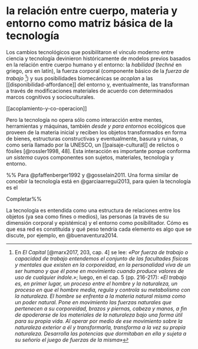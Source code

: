 # la relación entre cuerpo, materia y entorno como matriz básica de la tecnología
Los cambios tecnológicos que posibilitaron el vínculo moderno entre ciencia y tecnología devinieron históricamente de modelos previos basados en la relación entre cuerpo humano y el entorno: la *habilidad* (*techné* en griego, *ars* en latín), la fuerza corporal (componente básico de la *fuerza de trabajo* [^Marx20172034]) y sus posibilidades biomecánicas se *acoplan* a las [[disponibilidad-affordance]] del entorno y, eventualmente, las transforman a través de modificaciones materiales de acuerdo con determinados marcos cognitivos y socioculturales.

[[acoplamiento-y-co-operacion]]

Pero la tecnología no opera sólo como interacción entre mentes, herramientas y máquinas, también *desde y para entornos* ecológicos que proveen de la materia inicial y reciben los objetos transformados en forma de bienes, estructuras constructivas y eventualmente, basura y ruinas, o como sería llamado por la UNESCO, un [[paisaje-cultural]] de relictos o fósiles [@rossler1998, 48]. Esta interacción es importante porque conforma *un sistema* cuyos componentes son sujetos, materiales, tecnología y entorno.

%%
Para @pfaffenberger1992 y @gosselain2011. Una forma similar de concebir la tecnología está en @garciaarregui2013, para quien la tecnología es el 

Completar%%

La tecnología es entendida como una estructura de relaciones entre los objetos (ya sea como fines o medios), las personas (a través de su dimensión corporal y epistémica) y el entorno como posibilitador. Cómo es que esa red es constituida y qué peso tendría cada elemento es algo que se discute, por ejemplo, en @buenaventura2014.

[^Marx20172034]: En *El Capital* [@marx2017, 203, cap. 4] se lee: *«Por fuerza de trabajo o capacidad de trabajo entendemos el conjunto de las facultades físicas y mentales que existen en la corporeidad, en la personalidad viva de un ser humano y que él pone en movimiento cuando produce valores de uso de cualquier índole.»*; luego, en el cap. 5 (pp. 216-217): *«El trabajo es, en primer lugar, un proceso entre el hombre y la naturaleza, un proceso en que el hombre media, regula y controla su metabolismo con la naturaleza. El hombre se enfrenta a la materia natural misma como un poder natural. Pone en movimiento las fuerzas naturales que pertenecen a su corporeidad, brazos y piernas, cabeza y manos, a fin de apoderarse de los materiales de la naturaleza bajo una forma útil para su propia vida. Al operar por medio de ese movimiento sobre la naturaleza exterior a él y transformarla, transforma a la vez su propia naturaleza. Desarrolla las potencias que dormitaban en ella y sujeta a su señorío el juego de fuerzas de la misma»* 
